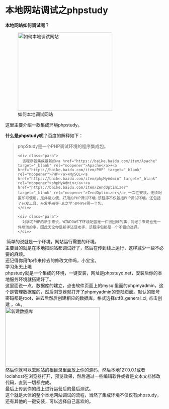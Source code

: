 # 本地网站调试之phpstudy

**本地网站如何调试呢？**

<figure id="attachment_196" aria-describedby="caption-attachment-196" style="width: 300px" class="wp-caption aligncenter"><img loading="lazy" class="size-medium wp-image-196" src="http://www.zhangliguo.com/wp-content/uploads/2017/12/phpstudy-300x250.png" alt="如何本地调试网站" width="300" height="250" /><figcaption id="caption-attachment-196" class="wp-caption-text">如何本地调试网站</figcaption></figure>

这里主要介绍一款集成环境phpstudy。

**什么是phpstudy呢**？百度的解释如下：

<div class="lemma-summary">
  <blockquote>
    <div class="para">
      phpStudy是一个PHP调试环境的程序集成包。
    </div>
    
    <div class="para">
      该程序包集成最新的<a href="https://baike.baidu.com/item/Apache" target="_blank" rel="noopener">Apache</a>+<a href="https://baike.baidu.com/item/PHP" target="_blank" rel="noopener">PHP</a>+MySQL+<a href="https://baike.baidu.com/item/phpMyAdmin" target="_blank" rel="noopener">phpMyAdmin</a>+<a href="https://baike.baidu.com/item/ZendOptimizer" target="_blank" rel="noopener">ZendOptimizer</a>,一次性安装，无须配置即可使用，是非常方便、好用的PHP调试环境·该程序不仅包括PHP调试环境，还包括了开发工具、开发手册等·总之学习PHP只需一个包。
    </div>
    
    <div class="para">
      对学习PHP的新手来说，WINDOWS下环境配置是一件很困难的事；对老手来说也是一件烦琐的事。因此无论你是新手还是老手，该程序包都是一个不错的选择。
    </div>
  </blockquote>
</div>

<div class="configModuleBanner">
</div>

<div class="basic-info cmn-clearfix">
   简单的说就是一个环境，网站运行需要的环境。
</div>

<div>
  主要目的就是在本地把网站都调试好了，然后在传到线上运行，这样减少一些不必要的麻烦。
</div>

<div>
</div>

<div>
  还记得你用ftp传来传去的修改文件吗，小宝宝。
</div>

<div>
  学习永无止境
</div>

<div>
</div>

<div>
  phpstudy就是一个集成的环境，一键安装，网址是phpstuyd.net，安装后你的本地服务环境就搭建好了。
</div>

<div>
</div>

<div>
</div>

<div>
  这里面说一点，数据库的建立，点击软件页面上的mysql里面的phpmyadmin，这个是管理数据库的，然后浏览器就打开了phpmyadmin的登陆页面。默认的账号密码都是root，进去后然后创建相应的数据库，格式选择utf8_general_ci, 点击创建 ，ok。
</div>

<div>
</div>

<div>
  <img loading="lazy" class="aligncenter size-medium wp-image-201" src="http://www.zhangliguo.com/wp-content/uploads/2017/12/QQ截图20171206191049-300x189.png" alt="新建数据库" width="300" height="189" />
</div>

<div>
</div>

<div>
</div>

<div>
  然后你就可以去网站的根目录里面放上你的源码，然后本地127.0.0.1或者loclahost在浏览器打开，预览效果，然后通过一些编辑软件或者是文本文档修改代码，直到一切都完成。
</div>

<div>
</div>

<div>
  最后上传到你的线上进行运营后的最后测试。
</div>

<div>
  这个就是大体的整个本地网站调试的流程，当然了集成环境不仅仅有phpstudy，还有其他的一键安装，可以选择自己喜欢的。
</div>

<div>
</div>

<div>
</div>

<div>
</div>

<div>
</div>

<div>
</div>
